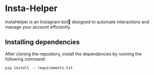 # Insta-Helper
InstaHelper is an Instagram bot🤖 designed to automate interactions and manage your account efficiently.

## Installing dependencies

After cloning the repository, install the dependencies by running the following command:

```sh
pip install -r requirements.txt
